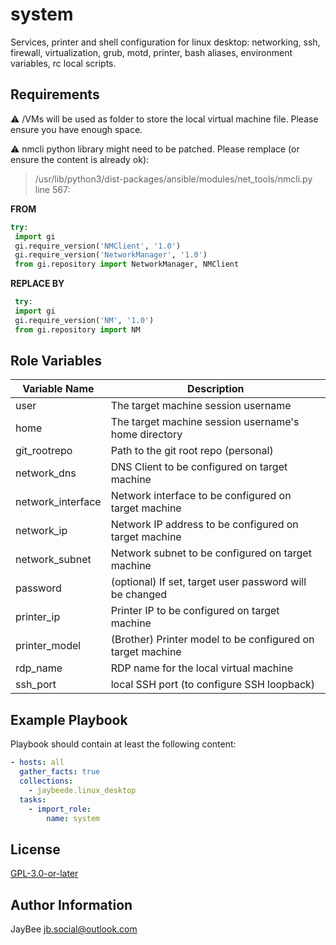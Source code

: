 system
=========

Services, printer and shell configuration for linux desktop: networking, ssh, firewall, virtualization, grub, motd, printer, bash aliases, environment variables, rc local scripts.

Requirements
------------

:warning: /VMs will be used as folder to store the local virtual machine file. Please ensure you have enough space.

:warning: nmcli python library might need to be patched. Please remplace (or ensure the content is already ok):
> /usr/lib/python3/dist-packages/ansible/modules/net_tools/nmcli.py line 567:

**FROM**
```python
try:
 import gi
 gi.require_version('NMClient', '1.0')
 gi.require_version('NetworkManager', '1.0')
 from gi.repository import NetworkManager, NMClient
```
**REPLACE BY**
```python
 try:
 import gi
 gi.require_version('NM', '1.0')
 from gi.repository import NM
```

Role Variables
--------------

Variable Name | Description
------------- | -----------
user | The target machine session username
home | The target machine session username's home directory
git_rootrepo | Path to the git root repo (personal)
network_dns | DNS Client to be configured on target machine
network_interface | Network interface to be configured on target machine
network_ip | Network IP address to be configured on target machine
network_subnet | Network subnet to be configured on target machine
password | (optional) If set, target user password will be changed
printer_ip | Printer IP to be configured on target machine
printer_model | (Brother) Printer model to be configured on target machine
rdp_name | RDP name for the local virtual machine
ssh_port | local SSH port (to configure SSH loopback)

Example Playbook
----------------

Playbook should contain at least the following content:

```yaml
- hosts: all
  gather_facts: true
  collections:
    - jaybeede.linux_desktop
  tasks:
    - import_role:
        name: system
```

License
-------

[GPL-3.0-or-later](../../LICENSE)

Author Information
------------------

JayBee <jb.social@outlook.com>
